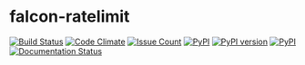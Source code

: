 falcon-ratelimit
========
[![Build Status](https://travis-ci.org/piotrmaslanka/falcon-ratelimit.svg)](https://travis-ci.org/piotrmaslanka/falcon-ratelimit)
[![Code Climate](https://codeclimate.com/github/piotrmaslanka/falcon-ratelimit/badges/gpa.svg)](https://codeclimate.com/github/piotrmaslanka/falcon-ratelimit)
[![Issue Count](https://codeclimate.com/github/piotrmaslanka/falcon-ratelimit/badges/issue_count.svg)](https://codeclimate.com/github/piotrmaslanka/falcon-ratelimit)
[![PyPI](https://img.shields.io/pypi/pyversions/falcon-ratelimit.svg)](https://pypi.python.org/pypi/falcon-ratelimit)
[![PyPI version](https://badge.fury.io/py/falcon-ratelimit.svg)](https://badge.fury.io/py/falcon-ratelimit)
[![PyPI](https://img.shields.io/pypi/implementation/falcon-ratelimit.svg)](https://pypi.python.org/pypi/falcon-ratelimit)
[![Documentation Status](https://readthedocs.org/projects/falcon-ratelimit/badge/?version=latest)](http://falcon-ratelimit.readthedocs.io/en/latest/?badge=latest)
